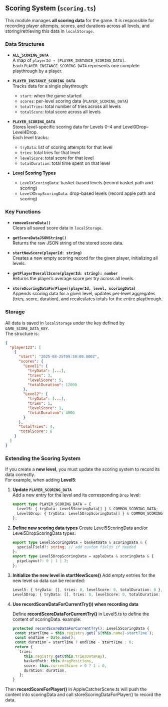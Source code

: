 ## Scoring System (`scoring.ts`)

This module manages **all scoring data** for the game. It is responsible for recording player attempts, scores, and durations across all levels, and storing/retrieving this data in `localStorage`.

### Data Structures

- **`ALL_SCORING_DATA`**  
  A map of `playerId → [PLAYER_INSTANCE_SCORING_DATA]`.  
  Each `PLAYER_INSTANCE_SCORING_DATA` represents one complete playthrough by a player.

- **`PLAYER_INSTANCE_SCORING_DATA`**  
  Tracks data for a single playthrough:  
  - `start`: when the game started  
  - `scores`: per-level scoring data (`PLAYER_SCORING_DATA`)  
  - `totalTries`: total number of tries across all levels  
  - `totalScore`: total score across all levels  

- **`PLAYER_SCORING_DATA`**  
  Stores level-specific scoring data for Levels 0–4 and Level0Drop–Level4Drop.  
  Each level tracks:  
  - `tryData`: list of scoring attempts for that level  
  - `tries`: total tries for that level  
  - `levelScore`: total score for that level  
  - `totalDuration`: total time spent on that level  

- **Level Scoring Types**  
  - `LevelXScoringData`: basket-based levels (record basket path and scoring)  
  - `LevelXDropScoringData`: drop-based levels (record apple path and scoring)  

### Key Functions

- **`removeScoreData()`**  
  Clears all saved score data in `localStorage`.

- **`getScoreDataJSONString()`**  
  Returns the raw JSON string of the stored score data.

- **`startNewScore(playerId: string)`**  
  Creates a new empty scoring record for the given player, initializing all levels.

- **`getPlayerOverallScore(playerId: string): number`**  
  Returns the player’s average score per try across all levels.

- **`storeScoringDataForPlayer(playerId, level, scoringData)`**  
  Appends scoring data for a given level, updates per-level aggregates (tries, score, duration), and recalculates totals for the entire playthrough.

### Storage

All data is saved in `localStorage` under the key defined by `GAME_SCORE_DATA_KEY`.  
The structure is:

```json
{
  "player123": [
    {
      "start": "2025-08-25T09:30:00.000Z",
      "scores": {
        "Level1": { 
          "tryData": [...], 
          "tries": 3, 
          "levelScore": 5, 
          "totalDuration": 12000 
        },
        "Level2": { 
          "tryData": [...], 
          "tries": 1, 
          "levelScore": 1, 
          "totalDuration": 4000 
        }
      },
      "totalTries": 4,
      "totalScore": 6
    }
  ]
}
```

### Extending the Scoring System

If you create a **new level**, you must update the scoring system to record its data correctly.  
For example, when adding **Level5**:

1. **Update `PLAYER_SCORING_DATA`**  
   Add a new entry for the level and its corresponding `Drop` level:
   ```ts
   export type PLAYER_SCORING_DATA = {
     Level5: { tryData: Level5ScoringData[] } & COMMON_SCORING_DATA;
     Level5Drop: { tryData: Level5DropScoringData[] } & COMMON_SCORING_DATA;
   };

2. **Define new scoring data types**
   Create Level5ScoringData and/or Level5DropScoringData types.
   ```ts
   export type Level5ScoringData = basketData & scoringData & {
     specialField?: string; // add custom fields if needed
   };
   export type Level5DropScoringData = appleData & scoringData & {
     pipeLayout?: 0 | 1 | 2;
   };

3. **Initialize the new level in startNewScore()**
   Add empty entries for the new level so data can be recorded:
   ```ts
   Level5: { tryData: [], tries: 0, levelScore: 0, totalDuration: 0 },
   Level5Drop: { tryData: [], tries: 0, levelScore: 0, totalDuration: 0 },

4. **Use recordScoreDataForCurrentTry()) when recording data**

   Define **recordScoreDataForCurrentTry()** in Level5.ts to define the content of scoringData.
   example:
   ```ts
   protected recordScoreDataForCurrentTry(): Level5ScoringData {
    const startTime = this.registry.get(`${this.name}-startTime`);
    const endTime = Date.now();
    const duration = startTime ? endTime - startTime : 0;
    return {
      tries: 
        this.registry.get(this.triesDataKey),
        basketPath: this.dragPositions,
        score: this.currentScore > 0 ? 1 : 0,
        duration: duration,
      };
   }

  Then **recordScoreForPlayer()** in AppleCatcherScene.ts will push the content into scoringData and call storeScoringDataForPlayer() to record the data.
   
